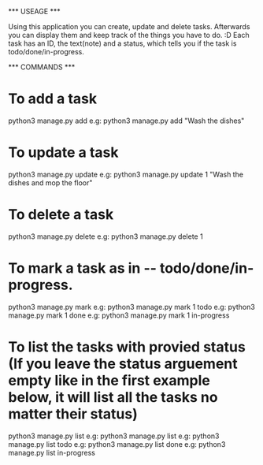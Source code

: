 *** USEAGE ***

Using this application you can create, update and delete tasks. Afterwards you can display them and keep track of the things you have to do. :D
Each task has an ID, the text(note) and a status, which tells you if the task is todo/done/in-progress.

*** COMMANDS ***

# To add a task
python3 manage.py add <note>
e.g: python3 manage.py add "Wash the dishes"

# To update a task
python3 manage.py update <id> <note>
e.g: python3 manage.py update 1 "Wash the dishes and mop the floor"

# To delete a task
python3 manage.py delete <id>
e.g: python3 manage.py delete 1

# To mark a task as in -- todo/done/in-progress.
python3 manage.py mark <id> <status>
e.g: python3 manage.py mark 1 todo
e.g: python3 manage.py mark 1 done
e.g: python3 manage.py mark 1 in-progress

# To list the tasks with provied status (If you leave the status arguement empty like in the first example below, it will list all the tasks no matter their status)
python3 manage.py list <status>
e.g: python3 manage.py list
e.g: python3 manage.py list todo
e.g: python3 manage.py list done
e.g: python3 manage.py list in-progress
